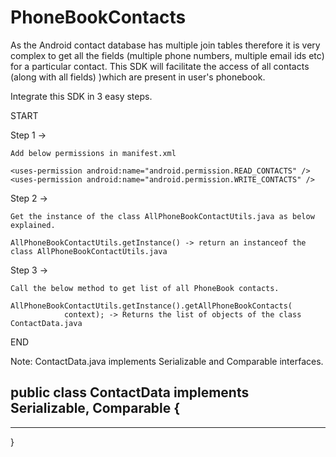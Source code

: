 PhoneBookContacts
=================

As the Android contact database has multiple join tables therefore it is very complex to get all the fields (multiple phone numbers, multiple email ids etc) for a particular contact. This SDK will facilitate the access of all contacts (along with all fields) )which are present in user's phonebook.

Integrate this SDK in 3 easy steps.

START

Step 1 -> 

    Add below permissions in manifest.xml
    
    <uses-permission android:name="android.permission.READ_CONTACTS" />
    <uses-permission android:name="android.permission.WRITE_CONTACTS" />
    
Step 2 -> 

    Get the instance of the class AllPhoneBookContactUtils.java as below explained.
    
    AllPhoneBookContactUtils.getInstance() -> return an instanceof the class AllPhoneBookContactUtils.java


Step 3 -> 

    Call the below method to get list of all PhoneBook contacts.
    
    AllPhoneBookContactUtils.getInstance().getAllPhoneBookContacts(
				context); -> Returns the list of objects of the class ContactData.java 
				
END




Note: ContactData.java implements Serializable and Comparable interfaces.

public class ContactData implements Serializable, Comparable<ContactData> {
----------------------------------------
--------------------------------
}
